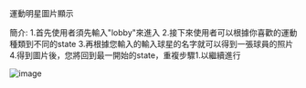 運動明星圖片顯示

簡介:
1.首先使用者須先輸入"lobby"來進入
2.接下來使用者可以根據你喜歡的運動種類到不同的state
3.再根據您輸入的輸入球星的名字就可以得到一張球員的照片
4.得到圖片後，您將回到最一開始的state，重複步驟1.以繼續進行

![image](https://user-images.githubusercontent.com/121308153/209562818-ed97d3bc-abb8-4c8e-be29-07bbde138d9d.png)
